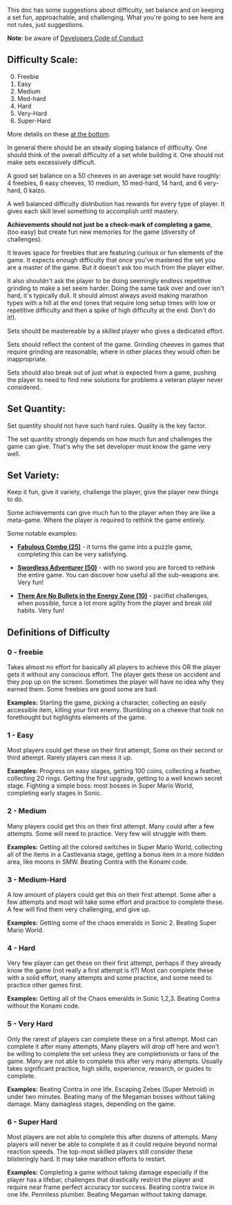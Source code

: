 This doc has some suggestions about difficulty, set balance and on keeping a set fun, approachable, and challenging. What you're going to see here are not rules, just suggestions.

**Note**: be aware of [Developers Code of Conduct](Developers-Code-of-Conduct)

## Difficulty Scale:

0. Freebie
1. Easy
2. Medium
3. Med-hard
4. Hard
5. Very-Hard
6. Super-Hard

More details on these [at the bottom](#definitions-of-difficulty).

In general there should be an steady sloping balance of difficulty. One should think of the overall difficulty of a set while building it. One should not make sets excessively difficult.

A good set balance on a 50 cheeves in an average set would have roughly: 4 freebies, 6 easy cheeves, 10 medium, 10 med-hard, 14 hard, and 6 very-hard, 0 kaizo.

A well balanced difficulty distribution has rewards for every type of player. It gives each skill level something to accomplish until mastery.

**Achievements should not just be a check-mark of completing a game**, (too easy) but create fun new memories for the game (diversity of challenges).

It leaves space for freebies that are featuring curious or fun elements of the game. It expects enough difficulty that once you've mastered the set you are a master of the game. But it doesn't ask too much from the player either.

It also shouldn't ask the player to be doing seemingly endless repetitive grinding to make a set seem harder. Doing the same task over and over isn't hard, it's typically dull. It should almost always avoid making marathon types with a hill at the end (ones that require long setup times with low or repetitive difficulty and then a spike of high difficulty at the end. Don't do it!).

Sets should be mastereable by a skilled player who gives a dedicated effort.

Sets should reflect the content of the game. Grinding cheeves in games that require grinding are reasonable, where in other places they would often be inappropriate.

Sets should also break out of just what is expected from a game, pushing the player to need to find new solutions for problems a veteran player never considered.

## Set Quantity:

Set quantity should not have such hard rules. Quality is the key factor.

The set quantity strongly depends on how much fun and challenges the game can give. That's why the set developer must know the game very well.

## Set Variety:

Keep it fun, give it variety, challenge the player, give the player new things to do.

Some achievements can give much fun to the player when they are like a meta-game. Where the player is required to rethink the game entirely.

Some notable examples:

- **[Fabulous Combo (25)](http://retroachievements.org/achievement/8939)** - it turns the game into a puzzle game, completing this can be very satisfying.

- **[Swordless Adventurer (50)](http://retroachievements.org/achievement/33775)** - with no sword you are forced to rethink the entire game. You can discover how useful all the sub-weapons are. Very fun!

- **[There Are No Bullets in the Energy Zone (10)](http://retroachievements.org/achievement/6770)** - pacifist challenges, when possible, force a lot more agility from the player and break old habits. Very fun!

## Definitions of Difficulty

### 0 - freebie

Takes almost no effort for basically all players to achieve this OR the player gets it without any conscious effort. The player gets these on accident and they pop up on the screen. Sometimes the player will have no idea why they earned them. Some freebies are good some are bad.

**Examples:** Starting the game, picking a character, collecting an easily accessible item, killing your first enemy. Stumbling on a cheeve that took no forethought but highlights elements of the game.

### 1 - Easy

Most players could get these on their first attempt, Some on their second or third attempt. Rarely players can mess it up.

**Examples:** Progress on easy stages, getting 100 coins, collecting a feather, collecting 20 rings. Getting the first upgrade, getting to a well known secret stage. Fighting a simple boss: most bosses in Super Mario World, completing early stages in Sonic.

### 2 - Medium

Many players could get this on their first attempt. Many could after a few attempts. Some will need to practice. Very few will struggle with them.

**Examples:** Getting all the colored switches in Super Mario World, collecting all of the items in a Castlevania stage, getting a bonus item in a more hidden area, like moons in SMW. Beating Contra with the Konami code.

### 3 - Medium-Hard

A low amount of players could get this on their first attempt. Some after a few attempts and most will take some effort and practice to complete these. A few will find them very challenging, and give up.

**Examples:** Getting some of the chaos emeralds in Sonic 2. Beating Super Mario World.

### 4 - Hard

Very few player can get these on their first attempt, perhaps if they already know the game (not really a first attempt is it?) Most can complete these with a solid effort, many attempts and some practice, and some need to practice other games first.

**Examples:** Getting all of the Chaos emeralds in Sonic 1,2,3. Beating Contra without the Konami code.

### 5 - Very Hard

Only the rarest of players can complete these on a first attempt. Most can complete it after many attempts, Many players will drop off here and won't be willing to complete the set unless they are completionists or fans of the game. Many are not able to complete this after very many attempts. Usually takes significant practice, high skills, experience, research, or guides to complete.

**Examples:** Beating Contra in one life. Escaping Zebes (Super Metroid) in under two minutes. Beating many of the Megaman bosses without taking damage. Many damagless stages, depending on the game.

### 6 - Super Hard

Most players are not able to complete this after dozens of attempts. Many players will never be able to complete it as it could require beyond normal reaction speeds. The top-most skilled players still consider these blisteringly hard. It may take marathon efforts to restart.

**Examples:** Completing a game without taking damage especially if the player has a lifebar, challenges that drastically restrict the player and require near frame perfect accuracy tor success. Beating contra twice in one life. Penniless plumber. Beating Megaman without taking damage.
